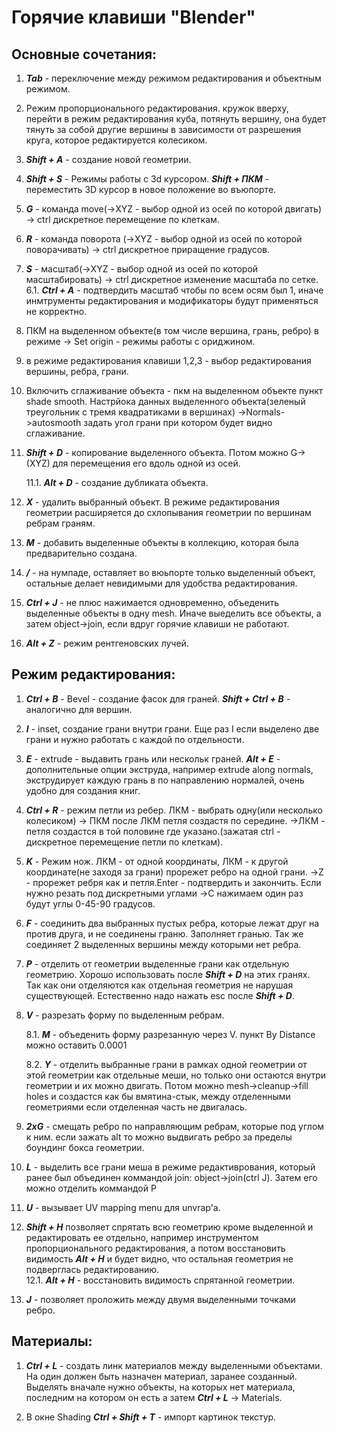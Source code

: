 # Горячие клавиши "Blender"
## Основные сочетания:
1. ***Tab*** - переключение между режимом редактирования и объектным режимом.
2. Режим пропорционального редактирования. кружок вверху, перейти в режим редактирования куба, потянуть вершину, она будет тянуть за собой другие вершины в зависимости от разрешения круга, которое редактируется колесиком.

3. ***Shift + A*** - создание новой геометрии.

4. ***Shift + S*** - Режимы работы с 3d курсором. ***Shift + ПКМ*** - переместить 3D курсор в новое положение во въюпорте. 

5. ***G*** - команда move(->XYZ - выбор одной из осей по которой двигать) -> ctrl дискретное перемещение по клеткам.
6. ***R*** - команда поворота (->XYZ - выбор одной из осей по которой поворачивать)  -> ctrl дискретное приращение градусов.
7. ***S*** - масштаб(->XYZ - выбор одной из осей по которой масштабировать) -> ctrl дискретное изменение масштаба по сетке.  
        6.1. ***Ctrl + A*** - подтвердить масштаб чтобы по всем осям был 1, иначе инмтрументы редактирования и модификаторы будут применяться не корректно.

8. ПКМ на выделенном объекте(в том числе вершина, грань, ребро) в режиме -> Set origin - режимы работы с ориджином.

9. в режиме редактирования клавиши 1,2,3 - выбор редактирования вершины, ребра, грани.

10. Включить сглаживание объекта - пкм на выделенном объекте пункт shade smooth. Настрйока данных выделенного объекта(зеленый треугольник с тремя квадратиками в вершинах) ->Normals->autosmooth задать угол грани при котором будет видно сглаживание.

11. ***Shift + D*** - копирование выделенного объекта. Потом можно G->(XYZ) для перемещения его вдоль одной из осей.  

    11.1. ***Alt + D*** - создание дубликата объекта.

12. ***X*** - удалить выбранный объект. В режиме редактирования геометрии расширяется до схлопывания геометрии по вершинам ребрам граням.

13. ***M*** - добавить выделенные объекты в коллекцию, которая была предварительно создана.

14. ***/*** - на нумпаде, оставляет во вюьпорте только выделенный объект, остальные делает невидимыми для удобства редактирования.

15. ***Ctrl + J*** - не плюс нажимается одновременно, объеденить выделенные объекты в одну mesh. Иначе выеделить все объекты, а затем object->join, если вдруг горячие клавиши не работают.

16. ***Alt + Z*** - режим рентгеновских лучей.
 

## Режим редактирования:
1. ***Ctrl + B*** - Bevel - создание фасок для граней. ***Shift + Ctrl + B*** - аналогично для вершин.
2. ***I*** - inset, создание грани внутри грани. Еще раз I если выделено две грани и нужно работать с каждой по отдельности.
3. ***E*** - extrude - выдавить грань или нескольк граней. ***Alt + E*** - дополнительные опции экструда, например extrude along normals, экструдирует каждую грань в по направлению нормалей, очень удобно для создания книг.
4. ***Ctrl + R*** - режим петли из ребер. ЛКМ - выбрать одну(или несколько колесиком) -> ПКМ после ЛКМ петля создастя по середине. ->ЛКМ - петля создастся в той половине где указано.(зажатая ctrl - дискретное перемещение петли по клеткам). 

5. ***K*** - Режим нож. ЛКМ - от одной координаты, ЛКМ - к другой координате(не заходя за грани) прорежет ребро на одной грани. ->Z - прорежет ребря как и петля.Enter - подтвердить и закончить. Если нужно резать под дискретными углами ->C нажимаем один раз будут углы 0-45-90 градусов.

6. ***F*** - соединить два выбранных пустых ребра, которые лежат друг на против друга, и не соединены граню. Заполняет гранью. Так же соединяет 2 выделенных вершины между которыми нет ребра.

7. ***P*** - отделить от геометрии выделенные грани как отдельную геометрию. Хорошо использовать после ***Shift + D*** на этих гранях. Так как они отделяются как отдельная геометрия не нарушая существующей. Естественно надо нажать esc после ***Shift + D***.

8. ***V*** - разрезать форму по выделенным ребрам.

    8.1. ***M*** - объеденить форму разрезанную через V. пункт By Distance можно оставить 0.0001

    8.2. ***Y*** - отделить выбранные грани в рамках одной геометрии от этой геометрии как отдельные меши, но только они остаются внутри геометрии и их можно двигать. Потом можно mesh->cleanup->fill holes и создастся как бы вмятина-стык, между отделенными геометриями если отделенная часть не двигалась.

9. ***2xG*** - смещать ребро по направляющим ребрам, которые под углом к ним. если зажать alt то можно выдвигать ребро за пределы боундинг бокса геометрии.

10. ***L*** - выделить все грани меша в режиме редактиврования, который ранее был объединен коммандой join: object->join(ctrl J). Затем его можно отделить коммандой P

11. ***U*** - вызывает UV mapping menu для unvrap'a.

12. ***Shift + H*** позволяет спрятать всю геометрию кроме выделенной и редактировать ее отдельно, например инструментом пропорционального редактирования, а потом восстановить видимость ***Alt + H*** и будет видно, что остальная геометрия не подверглась редактированию.  
      12.1. ***Alt + H*** - восстановить видимость спрятанной геометрии.

13. ***J*** - позволяет проложить между двумя выделенными точками ребро.


## Материалы:
1. ***Ctrl + L*** - создать линк материалов между выделенными объектами. На один должен быть назначен материал, заранее созданный. Выделять вначале нужно объекты, на которых нет материала, последним на котором он есть а затем ***Ctrl + L*** -> Materials.

2. В окне Shading ***Ctrl + Shift + T*** - импорт картинок текстур.